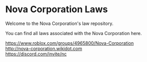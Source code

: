 # Nova Corporation Laws
Welcome to the Nova Corporation's law repository.  

You can find all laws associated with the Nova Corporation here.  

https://www.roblox.com/groups/4965800/Nova-Corporation  
http://nova-corporation.wikidot.com  
https://discord.com/invite/nc
